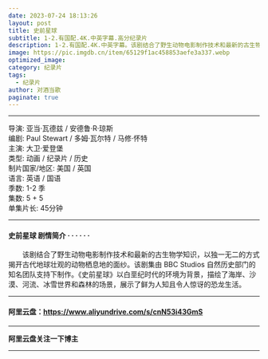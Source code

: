 ```yaml
---
date: 2023-07-24 18:13:26
layout: post
title: 史前星球
subtitle: 1-2.有国配.4K.中英字幕.高分纪录片
description: 1-2.有国配.4K.中英字幕。该剧结合了野生动物电影制作技术和最新的古生物学知识，以独一无二的方式揭开古代地球壮观的动物栖息地的面纱。该剧集由 BBC Studios 自然历史部门的知名团队支持下制作...
image: https://pic.imgdb.cn/item/65129f1ac458853aefe3a337.webp
optimized_image: 
category: 纪录片
tags: 
  - 纪录片
author: 对酒当歌
paginate: true
---
```


---

导演: 亚当·瓦德兹 / 安德鲁·R·琼斯  
编剧: Paul Stewart / 多姆·瓦尔特 / 马修·怀特  
主演: 大卫·爱登堡  
类型: 动画 / 纪录片 / 历史  
制片国家/地区: 美国 / 英国  
语言: 英语 / 国语  
季数: 1-2 季  
集数: 5 + 5  
单集片长: 45分钟  

---

#### 史前星球 剧情简介 · · · · · ·

　　该剧结合了野生动物电影制作技术和最新的古生物学知识，以独一无二的方式揭开古代地球壮观的动物栖息地的面纱。该剧集由 BBC Studios 自然历史部门的知名团队支持下制作。《史前星球》以白垩纪时代的环境为背景，描绘了海岸、沙漠、河流、冰雪世界和森林的场景，展示了鲜为人知且令人惊讶的恐龙生活。

---

#### 阿里云盘：<https://www.aliyundrive.com/s/cnN53i43GmS>

---

**阿里云盘关注一下博主**

---
